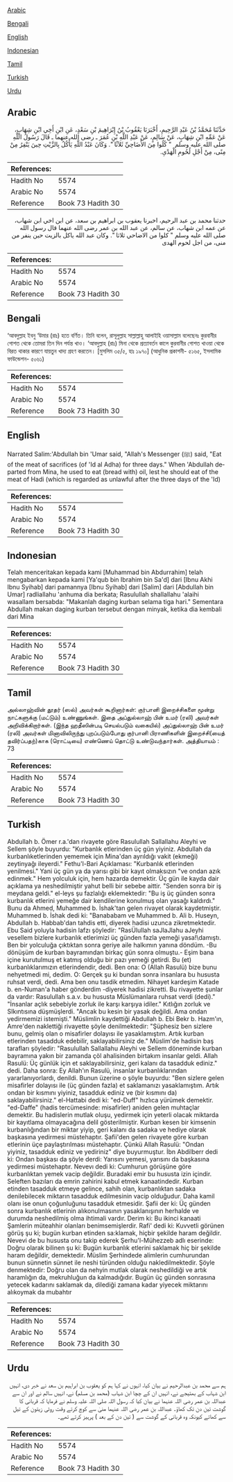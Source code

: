 [Arabic](#arabic)

[Bengali](#bengali)

[English](#english)

[Indonesian](#indonesian)

[Tamil](#tamil)

[Turkish](#turkish)

[Urdu](#urdu)

## Arabic


<div dir="rtl" lang="ar" style={{fontSize:'larger',backgroundColor:'#f8f9fa',padding:20}}>
حَدَّثَنَا مُحَمَّدُ بْنُ عَبْدِ الرَّحِيمِ، أَخْبَرَنَا يَعْقُوبُ بْنُ إِبْرَاهِيمَ بْنِ سَعْدٍ، عَنِ ابْنِ أَخِي ابْنِ شِهَابٍ، عَنْ عَمِّهِ ابْنِ شِهَابٍ، عَنْ سَالِمٍ، عَنْ عَبْدِ اللَّهِ بْنِ عُمَرَ ـ رضى الله عنهما ـ قَالَ رَسُولُ اللَّهِ صلى الله عليه وسلم ‏ "‏ كُلُوا مِنَ الأَضَاحِيِّ ثَلاَثًا ‏"‏‏.‏ وَكَانَ عَبْدُ اللَّهِ يَأْكُلُ بِالزَّيْتِ حِينَ يَنْفِرُ مِنْ مِنًى، مِنْ أَجْلِ لُحُومِ الْهَدْىِ‏.‏
</div>
<div style={{backgroundColor:'#f8f9fa',padding:20, marginBottom: 10}}><table> <thead> <tr> <th>References:</th> <th></th> </tr> </thead> <tbody><tr><td>Hadith No</td><td>5574</td></tr><tr><td>Arabic No</td><td>5574</td></tr><tr><td>Reference</td><td>Book 73 Hadith 30</td></tr></tbody></table></div>


<div dir="rtl" lang="ar" style={{fontSize:'larger',backgroundColor:'#f8f9fa',padding:20}}>
حدثنا محمد بن عبد الرحيم، اخبرنا يعقوب بن ابراهيم بن سعد، عن ابن اخي ابن شهاب، عن عمه ابن شهاب، عن سالم، عن عبد الله بن عمر رضى الله عنهما قال رسول الله صلى الله عليه وسلم " كلوا من الاضاحي ثلاثا ". وكان عبد الله ياكل بالزيت حين ينفر من منى، من اجل لحوم الهدى
</div>
<div style={{backgroundColor:'#f8f9fa',padding:20, marginBottom: 10}}><table> <thead> <tr> <th>References:</th> <th></th> </tr> </thead> <tbody><tr><td>Hadith No</td><td>5574</td></tr><tr><td>Arabic No</td><td>5574</td></tr><tr><td>Reference</td><td>Book 73 Hadith 30</td></tr></tbody></table></div>

## Bengali


<div dir="ltr" lang="bn" style={{fontSize:'larger',backgroundColor:'#f8f9fa',padding:20}}>
‘আবদুল্লাহ ইবনু ‘উমার (রাঃ) হতে বর্ণিত। তিনি বলেন, রাসূলুল্লাহ সাল্লাল্লাহু আলাইহি ওয়াসাল্লাম বলেছেনঃ কুরবানীর গোশত থেকে তোমরা তিন দিন পর্যন্ত খাও। ‘আবদুল্লাহ (রাঃ) মিনা থেকে প্রত্যাবর্তন কালে কুরবানীর গোশত খাওয়া থেকে বিরত থাকার কারণে যায়তুন খাদ্য গ্রহণ করতেন। [মুসলিম ৩৫/৫, হাঃ ১৯৭০] (আধুনিক প্রকাশনী- ৫১৬৫, ইসলামিক ফাউন্ডেশন- ৫০৬১)
</div>
<div style={{backgroundColor:'#f8f9fa',padding:20, marginBottom: 10}}><table> <thead> <tr> <th>References:</th> <th></th> </tr> </thead> <tbody><tr><td>Hadith No</td><td>5574</td></tr><tr><td>Arabic No</td><td>5574</td></tr><tr><td>Reference</td><td>Book 73 Hadith 30</td></tr></tbody></table></div>

## English


<div dir="ltr" lang="en" style={{fontSize:'larger',backgroundColor:'#f8f9fa',padding:20}}>
Narrated Salim:'Abdullah bin 'Umar said, "Allah's Messenger (ﷺ) said, "Eat of the meat of sacrifices (of 'Id al Adha) for three days." When 'Abdullah departed from Mina, he used to eat (bread with) oil, lest he should eat of the meat of Hadi (which is regarded as unlawful after the three days of the 'Id)
</div>
<div style={{backgroundColor:'#f8f9fa',padding:20, marginBottom: 10}}><table> <thead> <tr> <th>References:</th> <th></th> </tr> </thead> <tbody><tr><td>Hadith No</td><td>5574</td></tr><tr><td>Arabic No</td><td>5574</td></tr><tr><td>Reference</td><td>Book 73 Hadith 30</td></tr></tbody></table></div>

## Indonesian


<div dir="ltr" lang="id" style={{fontSize:'larger',backgroundColor:'#f8f9fa',padding:20}}>
Telah menceritakan kepada kami [Muhammad bin Abdurrahim] telah mengabarkan kepada kami [Ya'qub bin Ibrahim bin Sa'd] dari [Ibnu Akhi Ibnu Syihab] dari pamannya [Ibnu Syihab] dari [Salim] dari [Abdullah bin Umar] radliallahu 'anhuma dia berkata; Rasulullah shallallahu 'alaihi wasallam bersabda: "Makanlah daging kurban selama tiga hari." Sementara Abdullah makan daging kurban tersebut dengan minyak, ketika dia kembali dari Mina
</div>
<div style={{backgroundColor:'#f8f9fa',padding:20, marginBottom: 10}}><table> <thead> <tr> <th>References:</th> <th></th> </tr> </thead> <tbody><tr><td>Hadith No</td><td>5574</td></tr><tr><td>Arabic No</td><td>5574</td></tr><tr><td>Reference</td><td>Book 73 Hadith 30</td></tr></tbody></table></div>

## Tamil


<div dir="ltr" lang="ta" style={{fontSize:'larger',backgroundColor:'#f8f9fa',padding:20}}>
அல்லாஹ்வின் தூதர் (ஸல்) அவர்கள் கூறினார்கள்: குர்பானி இறைச்சிகளை மூன்று நாட்களுக்கு (மட்டும்) உண்ணுங்கள். இதை அப்துல்லாஹ் பின் உமர் (ரலி) அவர்கள் அறிவிக்கிறார்கள். (இந்த ஹதீஸின்படி செயல்படும் வகையில்) அப்துல்லாஹ் பின் உமர் (ரலி) அவர்கள் மினாவிலிருந்து புறப்படும்போது குர்பானி பிராணிகளின் இறைச்சி(யைத் தவிர்ப்பதற்)காக (ரொட்டியை) எண்ணெய் தொட்டு உண்டுவந்தார்கள். அத்தியாயம் : 73
</div>
<div style={{backgroundColor:'#f8f9fa',padding:20, marginBottom: 10}}><table> <thead> <tr> <th>References:</th> <th></th> </tr> </thead> <tbody><tr><td>Hadith No</td><td>5574</td></tr><tr><td>Arabic No</td><td>5574</td></tr><tr><td>Reference</td><td>Book 73 Hadith 30</td></tr></tbody></table></div>

## Turkish


<div dir="ltr" lang="tr" style={{fontSize:'larger',backgroundColor:'#f8f9fa',padding:20}}>
Abdullah b. Ömer r.a.'dan rivayete göre Rasulullah Sallallahu Aleyhi ve Sellem şöyle buyurdu: "Kurbanlık etlerinden üç gün yiyiniz. Abdullah da kurbanlıketlerinden yememek için Mina'dan ayrıldığı vakit (ekmeği) zeytinyağı ileyerdi." Fethu'l-Bari Açıklaması: "Kurbanlık etlerinden yenilmesi." Yani üç gün ya da yarısı gibi bir kayıt olmaksızın "ve ondan azık edinmek." Hem yolculuk için, hem hazarda demektir. Üç gün ile kayda dair açıklama ya neshedilmiştir yahut belli bir sebebe aittir. "Senden sonra bir iş meydana geldi." el-leys şu fazlalığı eklemektedir: "Bu iş üç günden sonra kurbanlık etlerini yemeğe dair kendilerine konulmuş olan yasağı kaldırdı." Bunu da Ahmed, Muhammed b. İshak'tan gelen rivayet olarak kaydetmiştir. Muhammed b. İshak dedi ki: "Banababam ve Muhammed b. Ali b. Huseyn, Abdullah b. Habbab'dan tahdis etti, diyerek hadisi uzunca zikretmektedir. Ebu Said yoluyla hadisin lafzı şöyledir: "RasÜlullah saJlaJlahu aJeyhi vesellem bizlere kurbanlık etlerimizi üç günden fazla yemeği yasa!\damıştı. Ben bir yolculuğa çıktıktan sonra geriye aile halkımın yanına döndüm. -Bu dönüşüm de kurban bayramından birkaç gün sonra olmuştu.- Eşim bana içine kurutulmuş et katmış olduğu bir pazı yemeği getirdi. Bu (et) kurbanlıklarımızın etlerindendir, dedi. Ben ona: O (Allah Rasulü) bize bunu nehyetmedi mi, dedim. O: Gerçek şu ki bundan sonra insanlara bu hususta ruhsat verdi, dedi. Ama ben onu tasdik etmedim. Nihayet kardeşim Katade b. en-Numan'a haber gönderdim -diyerek hadisi zikretti. Bu rivayette şunlar da vardır: Rasulullah s.a.v. bu hususta Müslümanlara ruhsat verdi (dedi)." "İnsanlar açlık sebebiyle zorluk ile karşı karşıya idiler." Kıtlığın zorluk ve SIkıntısına düşmüşlerdi. "Ancak bu kesin bir yasak değildi. Ama ondan yedirmemizi istemişti." Müslimlin kaydettiği Abdullah b. Ebi Bekr b. Hazm'ın, Amre'den naklettiği rivayette şöyle denilmektedir: "Şüphesiz ben sizlere bunu, gelmiş olan o misafirler dolayısı ile yasaklamıştım. Artık kurban etlerinden tasadduk edebilir, saklayabilirsiniz de." Müslim'de hadisin baş tarafları şöyledir: "Rasulullah Sallallahu Aleyhi ve Sellem döneminde kurban bayramına yakın bir zamanda çöl ahalisinden birtakım insanlar geldi. Allah Rasulü: Üç günlük için et saklayabilirsiniz, geri kalanı da tasadduk ediniz." dedi. Daha sonra: Ey Allah'ın Rasulü, insanlar kurbanlıklarından yararlanıyorlardı, denildi. Bunun üzerine o şöyle buyurdu: "Ben sizlere gelen misafirler dolayısı ile (üç günden fazla) et saklamanızı yasaklamıştım. Artık ondan bir kısmını yiyiniz, tasadduk ediniz ve (bir kısmını da) saklayabilirsiniz." el-Hattabi dedi ki: "ed-Duff" hızlıca yürümek demektir. "ed-Daffe" (hadis tercümesinde: misafirler) aniden gelen muhtaçlar demektir. Bu hadislerin mutlak oluşu, yedirmek için yeterli olacak miktarda bir kayıtlama olmayacağına delil gösterilmiştir. Kurban kesen bir kimsenin kurbanlığından bir miktar yiyip, geri kalanı da sadaka ve hediye olarak başkasına yedirmesi müstehaptır. Şafii'den gelen rivayete göre kurban etlerinin üçe paylaştırılması müstehaptır. Çünkü Allah Rasulü: "Ondan yiyiniz, tasadduk ediniz ve yediriniz" diye buyurmuştur. İbn Abdilberr dedi ki: Ondan başkası da şöyle derdi: Yarısını yemesi, yarısını da başkasına yedirmesi müstehaptır. Nevevı dedi ki: Cumhurun görüşüne göre kurbanlıktan yemek vacip değildir. Buradaki emir bu hususta izin içindir. Seleften bazıları da emrin zahirini kabul etmek kanaatindedir. Kurban etinden tasadduk etmeye gelince, sahih olan, kurbanlıktan sadaka denilebilecek miktarın tasadduk edilmesinin vacip olduğudur. Daha kamil olanı ise onun çoğunluğunu tasadduk etmesidir. Şafii der ki: Üç günden sonra kurbanlık etlerinin alıkonulmasının yasaklanışının herhalde ve durumda neshedilmiş olma ihtimali vardır. Derim ki: Bu ikinci kanaati Şamlerin müteahhir olanları benimsemişlerdir. Rafi' dedi ki: Kuvvetli görünen görüş şu ki; bugün kurban etinden sa:klamak, hiçbir şekilde haram değildir. Nevevi de bu hususta onu takip ederek Şerhu'l-Mühezzeb adlı eserinde: Doğru olarak bilinen şu ki: Bugün kurbanlık etlerini saklamak hiç bir şekilde haram değildir, demektedir. Müslim Şerhindede alimlerin cumhurundan bunun sünnetin sünnet ile neshi türünden olduğu nakledilmektedir. Şöyle denmektedir: Doğru olan da nehyin mutlak olarak neshedildiği ve artık haramlığın da, mekruhluğun da kalmadığıdır. Bugün üç günden sonrasına yetecek kadarını saklamak da, dilediği zamana kadar yiyecek miktarını alıkoymak da mubahtır
</div>
<div style={{backgroundColor:'#f8f9fa',padding:20, marginBottom: 10}}><table> <thead> <tr> <th>References:</th> <th></th> </tr> </thead> <tbody><tr><td>Hadith No</td><td>5574</td></tr><tr><td>Arabic No</td><td>5574</td></tr><tr><td>Reference</td><td>Book 73 Hadith 30</td></tr></tbody></table></div>

## Urdu


<div dir="rtl" lang="ur" style={{fontSize:'larger',backgroundColor:'#f8f9fa',padding:20}}>
ہم سے محمد بن عبدالرحیم نے بیان کیا، انہوں نے کہا ہم کو یعقوب بن ابراہیم بن سعد نے خبر دی، انہیں ابن شہاب کے بھتیجے نے، انہیں ان کے چچا ابن شہاب (محمد بن مسلم) نے، انہیں سالم نے اور ان سے عبداللہ بن عمر رضی اللہ عنہما نے بیان کیا کہ رسول اللہ صلی اللہ علیہ وسلم نے فرمایا کہ قربانی کا گوشت تین دن تک کھاؤ۔ عبداللہ بن عمر رضی اللہ عنہما منیٰ سے کوچ کرتے وقت روٹی زیتون کے تیل سے کھاتے کیونکہ وہ قربانی کے گوشت سے ( تین دن کے بعد ) پرہیز کرتے تھے۔
</div>
<div style={{backgroundColor:'#f8f9fa',padding:20, marginBottom: 10}}><table> <thead> <tr> <th>References:</th> <th></th> </tr> </thead> <tbody><tr><td>Hadith No</td><td>5574</td></tr><tr><td>Arabic No</td><td>5574</td></tr><tr><td>Reference</td><td>Book 73 Hadith 30</td></tr></tbody></table></div>